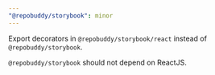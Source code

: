 ```yaml
---
"@repobuddy/storybook": minor
---
```


Export decorators in `@repobuddy/storybook/react` instead of `@repobuddy/storybook`.

`@repobuddy/storybook` should not depend on ReactJS.
